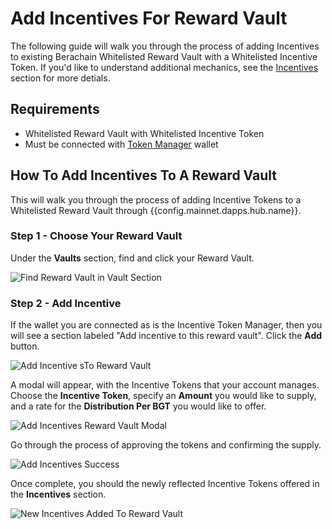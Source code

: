 <script setup>
  import config from '@berachain/config/constants.json';
</script>

# Add Incentives For Reward Vault

The following guide will walk you through the process of adding Incentives to existing Berachain Whitelisted Reward Vault with a Whitelisted Incentive Token. If you'd like to understand additional mechanics, see the [Incentives](/learn/pol/incentives) section for more detials.

## Requirements

- Whitelisted Reward Vault with Whitelisted Incentive Token
- Must be connected with [Token Manager](/learn/pol/incentives#incentive-token-managers) wallet

## How To Add Incentives To A Reward Vault

This will walk you through the process of adding Incentive Tokens to a Whitelisted Reward Vault through <a :href="config.mainnet.dapps.hub.url" target="_blank">{{config.mainnet.dapps.hub.name}}</a>.

### Step 1 - Choose Your Reward Vault

Under the **Vaults** section, find and click your Reward Vault.

![Find Reward Vault in Vault Section](/assets/add-incentives-vaults.png)

### Step 2 - Add Incentive

If the wallet you are connected as is the Incentive Token Manager, then you will see a section labeled "Add incentive to this reward vault".
Click the **Add** button.

![Add Incentive sTo Reward Vault](/assets/add-incentives-reward-vault.png)

A modal will appear, with the Incentive Tokens that your account manages.
Choose the **Incentive Token**, specify an **Amount** you would like to supply, and a rate for the **Distribution Per BGT** you would like to offer.

![Add Incentives Reward Vault Modal](/assets/add-incentives-reward-vault-modal.png)

Go through the process of approving the tokens and confirming the supply.

![Add Incentives Success](/assets/add-incentives-reward-vault-success.png)

Once complete, you should the newly reflected Incentive Tokens offered in the **Incentives** section.

![New Incentives Added To Reward Vault](/assets/add-incentives-reward-vault-added.png)
